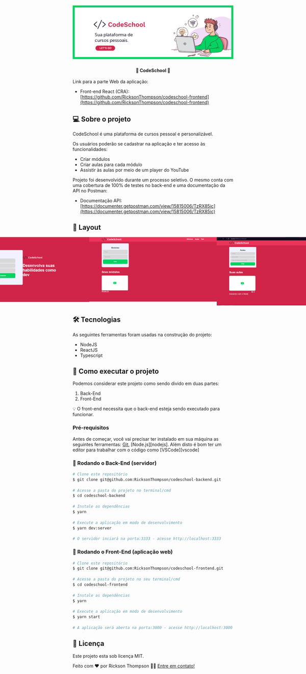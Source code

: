 <h1 align="center">
    <img alt="CodeSchool" title="CodeSchool" src="./src/assets/banner.png" />
</h1>


<h4 align="center">
	 🚀  CodeSchool 🚀
</h4>

Link para a parte Web da aplicação:

* Front-end React (CRA): [https://github.com/RicksonThompson/codeschool-frontend](https://github.com/RicksonThompson/codeschool-frontend)



## 💻 Sobre o projeto

CodeSchool é uma plataforma de cursos pessoal e personalizável.

Os usuários poderão se cadastrar na aplicação e ter acesso às funcionalidades:
* Criar módulos
* Criar aulas para cada módulo
* Assistir às aulas por meio de um player do YouTube

Projeto foi desenvolvido durante um processo seletivo. O mesmo conta com uma cobertura de 100% de testes no back-end e uma documentação da API no Postman:
* Documentação API: [https://documenter.getpostman.com/view/15815006/TzRX85ic](https://documenter.getpostman.com/view/15815006/TzRX85ic)


## 🎨 Layout

<p align="center" style="display: flex; align-items: flex-start; justify-content: center;">
  <img alt="Login" title="Login" src="./src/assets/login.png" width="400px">

  <img alt="Signup" title="#Signup" src="./src/assets/signup.png" width="400px">

  <img alt="Modules" title="#Modules" src="./src/assets/modules.png" width="400px">

  <img alt="Lessons" title="Lessons" src="./src/assets/lessons.png" width="400px">

  <img alt="Player" title="#Player" src="./src/assets/player.png" width="400px">
</p>

## 🛠 Tecnologias

As seguintes ferramentas foram usadas na construção do projeto:

* NodeJS
* ReactJS
* Typescript

## 🚀 Como executar o projeto

Podemos considerar este projeto como sendo divido em duas partes:
1. Back-End
2. Front-End


💡 O front-end necessita que o back-end esteja sendo executado para funcionar.

### Pré-requisitos

Antes de começar, você vai precisar ter instalado em sua máquina as seguintes ferramentas:
[Git](https://git-scm.com), [Node.js][nodejs].
Além disto é bom ter um editor para trabalhar com o código como [VSCode][vscode]

### 🎲 Rodando o Back-End (servidor)

```bash
# Clone este repositório
$ git clone git@github.com:RicksonThompson/codeschool-backend.git

# Acesse a pasta do projeto no terminal/cmd
$ cd codeschool-backend

# Instale as dependências
$ yarn

# Execute a aplicação em modo de desenvolvimento
$ yarn dev:server

# O servidor inciará na porta:3333 - acesse http://localhost:3333
```

### 🧭 Rodando o Front-End (aplicação web)

```bash
# Clone este repositório
$ git clone git@github.com:RicksonThompson/codeschool-frontend.git

# Acesse a pasta do projeto no seu terminal/cmd
$ cd codeschool-frontend

# Instale as dependências
$ yarn

# Execute a aplicação em modo de desenvolvimento
$ yarn start

# A aplicação será aberta na porta:3000 - acesse http://localhost:3000
```

## 📝 Licença

Este projeto esta sob licença MIT.

Feito com ❤️ por Rickson Thompson 👋🏽 [Entre em contato!](linkedin.com/in/rickson-thompson-892775139/)
